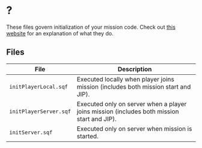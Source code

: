 # ?
These files govern initialization of your mission code. Check out [this website](https://community.bistudio.com/wiki/Event_Scripts) for an explanation of what they do.

## Files
| File                   | Description                                                                                |
| ---------------------- | ------------------------------------------------------------------------------------------ |
| `initPlayerLocal.sqf`  | Executed locally when player joins mission (includes both mission start and JIP).          |
| `initPlayerServer.sqf` | Executed only on server when a player joins mission (includes both mission start and JIP). |
| `initServer.sqf`       | Executed only on server when mission is started.                                           |
